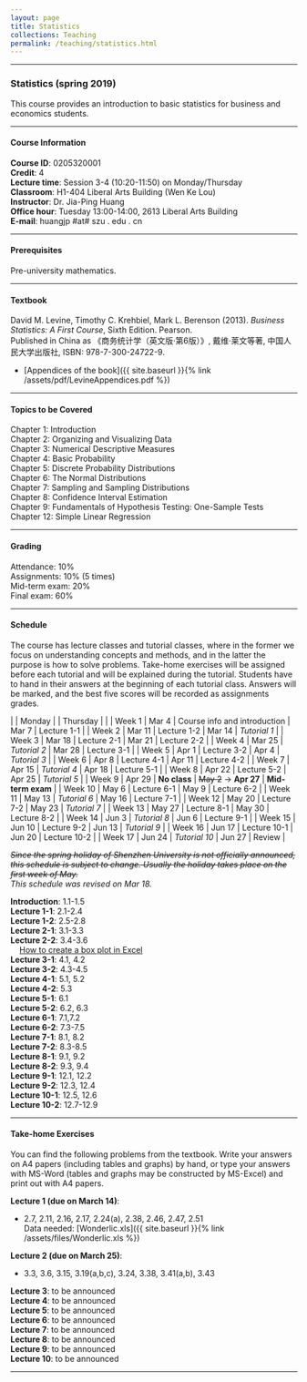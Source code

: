```yaml
---
layout: page
title: Statistics
collections: Teaching
permalink: /teaching/statistics.html
---
```


---
### Statistics (spring 2019)

This course provides an introduction to basic statistics for business and economics students.

---
#### Course Information

**Course ID**: 0205320001   
**Credit**: 4      
**Lecture time**: Session 3-4 (10:20-11:50) on Monday/Thursday    
**Classroom**: H1-404 Liberal Arts Building (Wen Ke Lou)   
**Instructor**: Dr. Jia-Ping Huang   
**Office hour**: Tuesday 13:00-14:00, 2613 Liberal Arts Building    
**E-mail**: huangjp #at# szu . edu . cn

---
#### Prerequisites

Pre-university mathematics.

---
#### Textbook

David M. Levine, Timothy C. Krehbiel, Mark L. Berenson (2013). *Business Statistics: A First Course*, Sixth Edition. Pearson.   
Published in China as 《商务统计学（英文版·第6版）》, 戴维·莱文等著, 中国人民大学出版社, ISBN: 978-7-300-24722-9.

* [Appendices of the book]({{ site.baseurl }}{% link /assets/pdf/LevineAppendices.pdf %})

---
#### Topics to be Covered

Chapter 1: Introduction   
Chapter 2: Organizing and Visualizing Data   
Chapter 3: Numerical Descriptive Measures   
Chapter 4: Basic Probability   
Chapter 5: Discrete Probability Distributions   
Chapter 6: The Normal Distributions   
Chapter 7: Sampling and Sampling Distributions   
Chapter 8: Confidence Interval Estimation   
Chapter 9: Fundamentals of Hypothesis Testing: One-Sample Tests   
Chapter 12: Simple Linear Regression   

---
#### Grading

Attendance: 10%   
Assignments: 10% (5 times)   
Mid-term exam: 20%   
Final exam: 60%   

---
#### Schedule

The course has lecture classes and tutorial classes, where in the former we focus on understanding concepts and methods, and in the latter the purpose is how to solve problems. Take-home exercises will be assigned before each tutorial and will be explained during the tutorial. Students have to hand in their answers at the beginning of each tutorial class. Answers will be marked, and the best five scores will be recorded as assignments grades.

| | Monday | | Thursday | |
| Week 1 | Mar 4 | Course info and introduction | Mar 7 | Lecture 1-1 |
| Week 2 | Mar 11 | Lecture 1-2 | Mar 14 | *Tutorial 1* |
| Week 3 | Mar 18 | Lecture 2-1 | Mar 21 | Lecture 2-2 |
| Week 4 | Mar 25 | *Tutorial 2* | Mar 28 | Lecture 3-1 |
| Week 5 | Apr 1 | Lecture 3-2 | Apr 4 | *Tutorial 3* |
| Week 6 | Apr 8 | Lecture 4-1 | Apr 11 | Lecture 4-2 |
| Week 7 | Apr 15 | *Tutorial 4* | Apr 18 | Lecture 5-1 |
| Week 8 | Apr 22 | Lecture 5-2 | Apr 25 | *Tutorial 5* |
| Week 9 | Apr 29 | **No class** | ~~May 2~~ &#8594; **Apr 27** | **Mid-term exam** |
| Week 10 | May 6 | Lecture 6-1 | May 9 | Lecture 6-2 |
| Week 11 | May 13 | *Tutorial 6* | May 16 | Lecture 7-1 |
| Week 12 | May 20 | Lecture 7-2 | May 23 | *Tutorial 7* |
| Week 13 | May 27 | Lecture 8-1 | May 30 | Lecture 8-2 |
| Week 14 | Jun 3 | *Tutorial 8* | Jun 6 | Lecture 9-1 |
| Week 15 | Jun 10 | Lecture 9-2 | Jun 13 | *Tutorial 9* |
| Week 16 | Jun 17 | Lecture 10-1 | Jun 20 | Lecture 10-2 |
| Week 17 | Jun 24 | *Tutorial 10* | Jun 27 | Review |

~~*Since the spring holiday of Shenzhen University is not officially announced, this schedule is subject to change. Usually the holiday takes place on the first week of May.*~~   
*This schedule was revised on Mar 18.*

**Introduction**: 1.1-1.5   
**Lecture 1-1**: 2.1-2.4   
**Lecture 1-2**: 2.5-2.8   
**Lecture 2-1**: 3.1-3.3   
**Lecture 2-2**: 3.4-3.6   
&nbsp; &nbsp; [How to create a box plot in Excel](https://support.office.com/en-us/article/Create-a-box-plot-10204530-8cdf-40fe-a711-2eb9785e510f)   
**Lecture 3-1**: 4.1, 4.2   
**Lecture 3-2**: 4.3-4.5   
**Lecture 4-1**: 5.1, 5.2   
**Lecture 4-2**: 5.3   
**Lecture 5-1**: 6.1   
**Lecture 5-2**: 6.2, 6.3   
**Lecture 6-1**: 7.1,7.2   
**Lecture 6-2**: 7.3-7.5   
**Lecture 7-1**: 8.1, 8.2   
**Lecture 7-2**: 8.3-8.5   
**Lecture 8-1**: 9.1, 9.2   
**Lecture 8-2**: 9.3, 9.4   
**Lecture 9-1**: 12.1, 12.2   
**Lecture 9-2**: 12.3, 12.4   
**Lecture 10-1**: 12.5, 12.6   
**Lecture 10-2**: 12.7-12.9   

---
#### Take-home Exercises

You can find the following problems from the textbook. Write your answers on A4 papers (including tables and graphs) by hand, or type your answers with MS-Word (tables and graphs may be constructed by MS-Excel) and print out with A4 papers.

**Lecture 1 (due on March 14)**:   
* 2.7, 2.11, 2.16, 2.17, 2.24(a), 2.38, 2.46, 2.47, 2.51   
  Data needed: [Wonderlic.xls]({{ site.baseurl }}{% link /assets/files/Wonderlic.xls %})

**Lecture 2 (due on March 25)**:   
* 3.3, 3.6, 3.15, 3.19(a,b,c), 3.24, 3.38, 3.41(a,b), 3.43    

**Lecture 3**: to be announced    
**Lecture 4**: to be announced    
**Lecture 5**: to be announced    
**Lecture 6**: to be announced    
**Lecture 7**: to be announced   
**Lecture 8**: to be announced    
**Lecture 9**: to be announced    
**Lecture 10**: to be announced    


---
